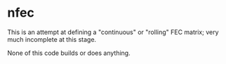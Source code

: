 # nfec

This is an attempt at defining a "continuous" or "rolling" FEC matrix;
	very much incomplete at this stage.

None of this code builds or does anything.
